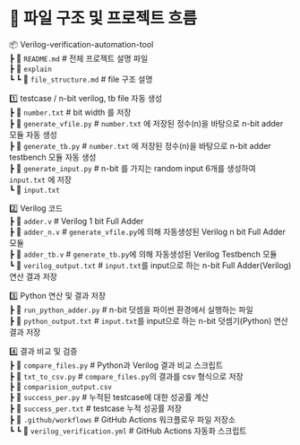 # 📂 파일 구조 및 프로젝트 흐름
📦 Verilog-verification-automation-tool <br>
 ┣ 📜 `README.md`                  # 전체 프로젝트 설명 파일 <br>
 ┣ 📂 `explain`            <br>
 ┗ ┗ 📜 `file_structure.md`        # file 구조 설명 <br>

 1️⃣ testcase / n-bit verilog, tb file 자동 생성 <br>
 ┣ 📜 `number.txt`                 # bit width 를 저장 <br>
 ┣ 📜 `generate_vfile.py`          # `number.txt` 에 저장된 정수(n)을 바탕으로 n-bit adder 모듈 자동 생성 <br>
 ┣ 📜 `generate_tb.py`             # `number.txt` 에 저장된 정수(n)을 바탕으로 n-bit adder testbench 모듈 자동 생성 <br>
 ┣ 📜 `generate_input.py`          # n-bit 를 가지는 random input 6개를 생성하여 `input.txt` 에 저장 <br>
 ┗ 📜 `input.txt`                  

 2️⃣ Verilog 코드 <br>
 ┣ 📜 `adder.v`                    # Verilog 1 bit Full Adder <br>
 ┣ 📜 `adder_n.v`                  # `generate_vfile.py`에 의해 자동생성된 Verilog n bit Full Adder 모듈 <br>
 ┣ 📜 `adder_tb.v`                 # `generate_tb.py`에 의해 자동생성된 Verilog Testbench 모듈 <br>
 ┗ 📜 `verilog_output.txt`         # `input.txt`를 input으로 하는 n-bit Full Adder(Verilog) 연산 결과 저장 <br>

 3️⃣ Python 연산 및 결과 저장 <br>
 ┣ 📜 `run_python_adder.py`        # n-bit 덧셈을 파이썬 환경에서 실행하는 파일 <br>
 ┣ 📜 `python_output.txt`          # `input.txt`를 input으로 하는 n-bit 덧셈기(Python) 연산 결과 저장 <br>

 4️⃣ 결과 비교 및 검증 <br>
 ┣ 📜 `compare_files.py`           # Python과 Verilog 결과 비교 스크립트 <br>
 ┣ 📜 `txt_to_csv.py`              # `compare_files.py`의 결과를 csv 형식으로 저장 <br>
 ┣ 📜 `comparision_output.csv` <br>
 ┣ 📜 `success_per.py`             # 누적된 testcase에 대한 성공률 계산 <br>
 ┣ 📜 `success_per.txt`            # testcase 누적 성공률 저장 <br>
 ┣ 📂 `.github/workflows`          # GitHub Actions 워크플로우 파일 저장소 <br>
 ┗ ┗ 📜 `verilog_verification.yml` # GitHub Actions 자동화 스크립트 <br>
